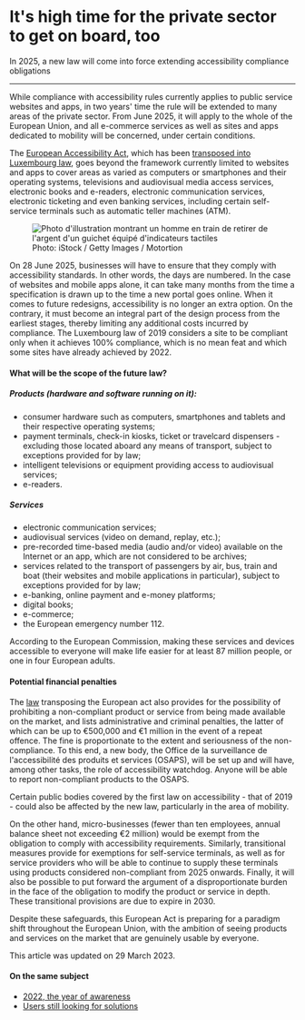 <hgroup>
	<h1>It's high time for the private sector to get on board, too</h1>
	<p>In 2025, a new law will come into force extending accessibility compliance obligations</p>
</hgroup>
<hr>
<div class="intro">
    <p>While compliance with accessibility rules currently applies to public service websites and apps, in two years' time the rule will be extended to many areas of the private sector. From June 2025, it will apply to the whole of the European Union, and all e-commerce services as well as sites and apps dedicated to mobility will be concerned, under certain conditions.</p>
</div>
<p>The <a href="https://ec.europa.eu/social/main.jsp?catId=1202&intPageId=5581&langId=en">European Accessibility Act</a>, which has been <a href="https://legilux.public.lu/eli/etat/leg/loi/2023/03/08/a133/jo">transposed into Luxembourg law</a>, goes beyond the framework currently limited to websites and apps to cover areas as varied as computers or smartphones and their operating systems, televisions and audiovisual media access services, electronic books and e-readers, electronic communication services, electronic ticketing and even banking services, including certain self-service terminals such as automatic teller machines (ATM).</p>
<figure role="group" aria-label="Photo: iStock / Getty Images / Motortion" class="pic">
    <img src="../../../../content/fr/news/img/iStock3.jpg" alt="Photo d'illustration montrant un homme en train de retirer de l'argent d'un guichet équipé d'indicateurs tactiles">
    <figcaption>Photo: iStock / Getty Images / Motortion</figcaption>
</figure>
<p>On 28 June 2025, businesses will have to ensure that they comply with accessibility standards. In other words, the days are numbered. In the case of websites and mobile apps alone, it can take many months from the time a specification is drawn up to the time a new portal goes online. When it comes to future redesigns, accessibility is no longer an extra option. On the contrary, it must become an integral part of the design process from the earliest stages, thereby limiting any additional costs incurred by compliance. The Luxembourg law of 2019 considers a site to be compliant only when it achieves 100% compliance, which is no mean feat and which some sites have already achieved by 2022.</p>
<aside class="contextbox">
    <h4>What will be the scope of the future law?</h4>
    <h5>Products (hardware and software running on it):</h5>
    <ul>
        <li>consumer hardware such as computers, smartphones and tablets and their respective operating systems;</li>
        <li>payment terminals, check-in kiosks, ticket or travelcard dispensers - excluding those located aboard any means of transport, subject to exceptions provided for by law;</li>
        <li>intelligent televisions or equipment providing access to audiovisual services;</li>
        <li>e-readers.</li>
    </ul>
    <h5>Services</h5>
    <ul>
        <li>electronic communication services;</li>
        <li>audiovisual services (video on demand, replay, etc.);</li>
        <li>pre-recorded time-based media (audio and/or video) available on the Internet or an app, which are not considered to be archives;</li>
        <li>services related to the transport of passengers by air, bus, train and boat (their websites and mobile applications in particular), subject to exceptions provided for by law;</li>
        <li>e-banking, online payment and e-money platforms;</li>
        <li>digital books;</li>
        <li>e-commerce;</li>
        <li>the European emergency number 112.</li>
    </ul>
</aside>
<p>According to the European Commission, making these services and devices accessible to everyone will make life easier for at least 87 million people, or one in four European adults.</p>
<h4>Potential financial penalties</h4>
<p>The <a href="https://legilux.public.lu/eli/etat/leg/loi/2023/03/08/a133/jo">law</a> transposing the European act also provides for the possibility of prohibiting a non-compliant product or service from being made available on the market, and lists administrative and criminal penalties, the latter of which can be up to €500,000 and €1 million in the event of a repeat offence. The fine is proportionate to the extent and seriousness of the non-compliance. To this end, a new body, the Office de la surveillance de l'accessibilité des produits et services (OSAPS), will be set up and will have, among other tasks, the role of accessibility watchdog. Anyone will be able to report non-compliant products to the OSAPS.</p>
<p>Certain public bodies covered by the first law on accessibility - that of 2019 - could also be affected by the new law, particularly in the area of mobility.</p>
<p>On the other hand, micro-businesses (fewer than ten employees, annual balance sheet not exceeding €2 million) would be exempt from the obligation to comply with accessibility requirements. Similarly, transitional measures provide for exemptions for self-service terminals, as well as for service providers who will be able to continue to supply these terminals using products considered non-compliant from 2025 onwards. Finally, it will also be possible to put forward the argument of a disproportionate burden in the face of the obligation to modify the product or service in depth. These transitional provisions are due to expire in 2030.</p>
<p>Despite these safeguards, this European Act is preparing for a paradigm shift throughout the European Union, with the ambition of seeing products and services on the market that are genuinely usable by everyone.</p>
<p>This article was updated on 29 March 2023.</p>
<aside class="more">
    <h4>On the same subject</h4>
    <ul>
        <li><a href="2023-02-20-rapport2022.html">2022, the year of awareness</a></li>
        <li><a href="2023-02-24-complaints2022.html">Users still looking for solutions</a></li>
    </ul>
</aside>
